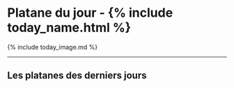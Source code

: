 <h1 class="center">
  Platane du jour - {% include today_name.html %}
</h1>

{% include today_image.md %}

---

## Les platanes des derniers jours
